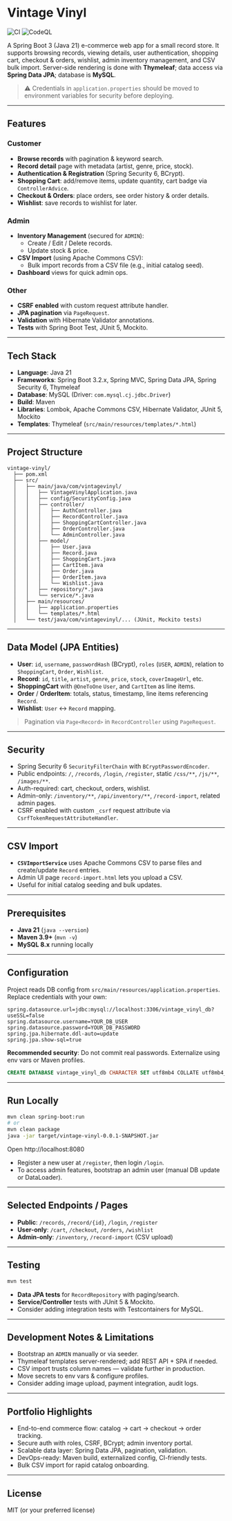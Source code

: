 # Vintage Vinyl

![CI](https://github.com/Han1230c/VintageVinyl/actions/workflows/ci.yml/badge.svg)
![CodeQL](https://github.com/Han1230c/VintageVinyl/actions/workflows/codeql.yml/badge.svg)


A Spring Boot 3 (Java 21) e-commerce web app for a small record store. It supports browsing records, viewing details, user authentication, shopping cart, checkout & orders, wishlist, admin inventory management, and CSV bulk import. Server-side rendering is done with **Thymeleaf**; data access via **Spring Data JPA**; database is **MySQL**.

> ⚠️ Credentials in `application.properties` should be moved to environment variables for security before deploying.

---

## Features

### Customer
- **Browse records** with pagination & keyword search.
- **Record detail** page with metadata (artist, genre, price, stock).
- **Authentication & Registration** (Spring Security 6, BCrypt).
- **Shopping Cart**: add/remove items, update quantity, cart badge via `ControllerAdvice`.
- **Checkout & Orders**: place orders, see order history & order details.
- **Wishlist**: save records to wishlist for later.

### Admin
- **Inventory Management** (secured for `ADMIN`):
  - Create / Edit / Delete records.
  - Update stock & price.
- **CSV Import** (using Apache Commons CSV):
  - Bulk import records from a CSV file (e.g., initial catalog seed).
- **Dashboard** views for quick admin ops.

### Other
- **CSRF enabled** with custom request attribute handler.
- **JPA pagination** via `PageRequest`.
- **Validation** with Hibernate Validator annotations.
- **Tests** with Spring Boot Test, JUnit 5, Mockito.

---

## Tech Stack

- **Language**: Java 21  
- **Frameworks**: Spring Boot 3.2.x, Spring MVC, Spring Data JPA, Spring Security 6, Thymeleaf  
- **Database**: MySQL (Driver: `com.mysql.cj.jdbc.Driver`)  
- **Build**: Maven  
- **Libraries**: Lombok, Apache Commons CSV, Hibernate Validator, JUnit 5, Mockito  
- **Templates**: Thymeleaf (`src/main/resources/templates/*.html`)

---

## Project Structure

```text
vintage-vinyl/
  ├── pom.xml
  ├── src/
  │   ├── main/java/com/vintagevinyl/
  │   │   ├── VintageVinylApplication.java
  │   │   ├── config/SecurityConfig.java
  │   │   ├── controller/
  │   │   │   ├── AuthController.java
  │   │   │   ├── RecordController.java
  │   │   │   ├── ShoppingCartController.java
  │   │   │   ├── OrderController.java
  │   │   │   └── AdminController.java
  │   │   ├── model/
  │   │   │   ├── User.java
  │   │   │   ├── Record.java
  │   │   │   ├── ShoppingCart.java
  │   │   │   ├── CartItem.java
  │   │   │   ├── Order.java
  │   │   │   ├── OrderItem.java
  │   │   │   └── Wishlist.java
  │   │   ├── repository/*.java
  │   │   └── service/*.java
  │   ├── main/resources/
  │   │   ├── application.properties
  │   │   └── templates/*.html
  │   └── test/java/com/vintagevinyl/... (JUnit, Mockito tests)
```

---

## Data Model (JPA Entities)

- **User**: `id`, `username`, `passwordHash` (BCrypt), `roles` (`USER`, `ADMIN`), relation to `ShoppingCart`, `Order`, `Wishlist`.  
- **Record**: `id`, `title`, `artist`, `genre`, `price`, `stock`, `coverImageUrl`, etc.  
- **ShoppingCart** with `@OneToOne` `User`, and `CartItem` as line items.  
- **Order** / **OrderItem**: totals, status, timestamp, line items referencing `Record`.  
- **Wishlist**: `User` ↔ `Record` mapping.

> Pagination via `Page<Record>` in `RecordController` using `PageRequest`.

---

## Security

- Spring Security 6 `SecurityFilterChain` with `BCryptPasswordEncoder`.  
- Public endpoints: `/`, `/records`, `/login`, `/register`, static `/css/**`, `/js/**`, `/images/**`.  
- Auth-required: cart, checkout, orders, wishlist.  
- Admin-only: `/inventory/**`, `/api/inventory/**`, `/record-import`, related admin pages.  
- CSRF enabled with custom `_csrf` request attribute via `CsrfTokenRequestAttributeHandler`.

---

## CSV Import

- **`CSVImportService`** uses Apache Commons CSV to parse files and create/update `Record` entries.  
- Admin UI page `record-import.html` lets you upload a CSV.  
- Useful for initial catalog seeding and bulk updates.

---

## Prerequisites

- **Java 21** (`java --version`)  
- **Maven 3.9+** (`mvn -v`)  
- **MySQL 8.x** running locally

---

## Configuration

Project reads DB config from `src/main/resources/application.properties`. Replace credentials with your own:

```properties
spring.datasource.url=jdbc:mysql://localhost:3306/vintage_vinyl_db?useSSL=false
spring.datasource.username=YOUR_DB_USER
spring.datasource.password=YOUR_DB_PASSWORD
spring.jpa.hibernate.ddl-auto=update
spring.jpa.show-sql=true
```

**Recommended security**: Do not commit real passwords. Externalize using env vars or Maven profiles.

```sql
CREATE DATABASE vintage_vinyl_db CHARACTER SET utf8mb4 COLLATE utf8mb4_0900_ai_ci;
```

---

## Run Locally

```bash
mvn clean spring-boot:run
# or
mvn clean package
java -jar target/vintage-vinyl-0.0.1-SNAPSHOT.jar
```

Open http://localhost:8080

- Register a new user at `/register`, then login `/login`.
- To access admin features, bootstrap an admin user (manual DB update or DataLoader).

---

## Selected Endpoints / Pages

- **Public**: `/records`, `/record/{id}`, `/login`, `/register`  
- **User-only**: `/cart`, `/checkout`, `/orders`, `/wishlist`  
- **Admin-only**: `/inventory`, `/record-import` (CSV upload)

---

## Testing

```bash
mvn test
```

- **Data JPA tests** for `RecordRepository` with paging/search.  
- **Service/Controller** tests with JUnit 5 & Mockito.  
- Consider adding integration tests with Testcontainers for MySQL.

---

## Development Notes & Limitations

- Bootstrap an `ADMIN` manually or via seeder.  
- Thymeleaf templates server-rendered; add REST API + SPA if needed.  
- CSV import trusts column names — validate further in production.  
- Move secrets to env vars & configure profiles.  
- Consider adding image upload, payment integration, audit logs.

---

## Portfolio Highlights

- End-to-end commerce flow: catalog → cart → checkout → order tracking.  
- Secure auth with roles, CSRF, BCrypt; admin inventory portal.  
- Scalable data layer: Spring Data JPA, pagination, validation.  
- DevOps-ready: Maven build, externalized config, CI-friendly tests.  
- Bulk CSV import for rapid catalog onboarding.

---

## License

MIT (or your preferred license)
